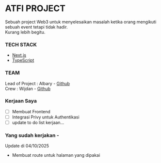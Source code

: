# ATFI PROJECT

Sebuah project Web3 untuk menyelesaikan masalah ketika orang mengikuti sebuah event tetapi tidak hadir. \
Kurang lebih begitu.

### TECH STACK

- [Next.js](https://nextjs.org/)
- [TypeScript](https://www.typescriptlang.org/)

### TEAM

Lead of Project : Albary - [Github](https://github.com/EndPx) \
Crew : Wijdan - [Github](https://github.com/simad9)

### Kerjaan Saya

- [ ] Membuat Frontend
- [ ] Integrasi Privy untuk Authentikasi
- [ ] update to do list kerjaan...

### Yang sudah kerjakan -

Update di 04/10/2025

- Membuat route untuk halaman yang dipakai
